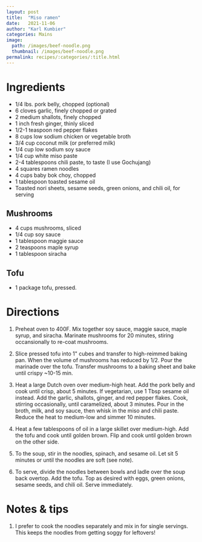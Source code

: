 ```yaml
---
layout: post
title:  "Miso ramen"
date:   2021-11-06
author: "Karl Kumbier"
categories: Mains
image:
  path: /images/beef-noodle.png
  thumbnail: /images/beef-noodle.png
permalink: recipes/:categories/:title.html
---
```


# Ingredients

* 1/4 lbs. pork belly, chopped (optional)
* 6 cloves garlic, finely chopped or grated
* 2 medium shallots, finely chopped
* 1 inch fresh ginger, thinly sliced
* 1/2-1 teaspoon red pepper flakes
* 8 cups low sodium chicken or vegetable broth
* 3/4 cup coconut milk (or preferred milk)
* 1/4 cup low sodium soy sauce
* 1/4 cup white miso paste
* 2-4 tablespoons chili paste, to taste (I use Gochujang)
* 4 squares ramen noodles
* 4 cups baby bok choy, chopped
* 1 tablespoon toasted sesame oil
* Toasted nori sheets, sesame seeds, green onions, and chili oil, for serving

## Mushrooms
* 4 cups mushrooms, sliced
* 1/4 cup soy sauce
* 1 tablespoon maggie sauce
* 2 teaspoons maple syrup
* 1 tablespoon siracha

## Tofu
* 1 package tofu, pressed.

# Directions

1. Preheat oven to 400F. Mix together soy sauce, maggie sauce, maple syrup, and
   siracha. Marinate mushrooms for 20 minutes, stiring occansionally to re-coat
mushrooms.

2. Slice pressed tofu into 1" cubes and transfer to high-reimmed baking pan.
   When the volume of mushrooms has reduced by 1/2. Pour the marinade over the
tofu. Transfer mushrooms to a baking sheet and bake until crispy ~10-15 min.

2. Heat a large Dutch oven over medium-high heat. Add the pork belly and cook
   until crisp, about 5 minutes. If vegetarian, use 1 Tbsp sesame oil instead.
Add the garlic, shallots, ginger, and red pepper flakes. Cook, stirring
occasionally, until caramelized, about 3 minutes. Pour in the broth, milk, and
soy sauce, then whisk in the miso and chili paste. Reduce the heat to medium-low
and simmer 10 minutes.


3. Heat a few tablespoons of oil in a large skillet over medium-high. Add the
   tofu and cook until golden brown. Flip and cook until golden brown on the
other side. 

4. To the soup, stir in the noodles, spinach, and sesame oil. Let sit 5 minutes
   or until the noodles are soft (see note). 

5. To serve, divide the noodles between bowls and ladle over the soup back
   overtop. Add the tofu. Top as desired with eggs, green onions, sesame
seeds, and chili oil. Serve immediately.

# Notes & tips
1. I prefer to cook the noodles separately and mix in for single servings. This
   keeps the noodles from getting soggy for leftovers!
